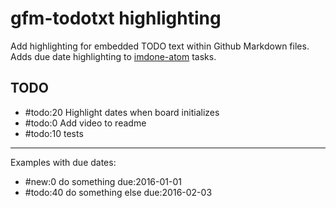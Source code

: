 # gfm-todotxt highlighting

Add highlighting for embedded TODO text within Github Markdown files. Adds due date highlighting to [imdone-atom](https://atom.io/packages/imdone-atom) tasks.

## TODO

- #todo:20 Highlight dates when board initializes
- #todo:0 Add video to readme
- #todo:10 tests

----

Examples with due dates:

- #new:0 do something due:2016-01-01
- #todo:40 do something else due:2016-02-03
